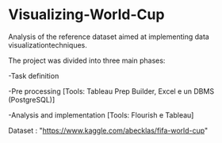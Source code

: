 # Visualizing-World-Cup

Analysis of the reference dataset aimed at implementing data visualizationtechniques.

The project was divided into three main phases:

-Task definition

-Pre processing [Tools: Tableau Prep Builder, Excel e un DBMS (PostgreSQL)]
  
-Analysis and implementation [Tools: Flourish e Tableau]

Dataset
: "https://www.kaggle.com/abecklas/fifa-world-cup"
